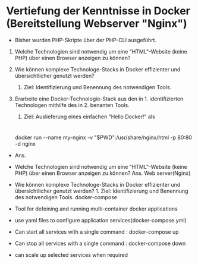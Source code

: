 # Vertiefung der Kenntnisse in Docker (Bereitstellung Webserver  "Nginx")

* Bisher wurden PHP-Skripte über der PHP-CLI ausgeführt.
1. Welche Technologien sind notwendig um eine "HTML"-Website (keine PHP) über einen Browser anzeigen zu können?
1. Wie können komplexe Technologe-Stacks in Docker effizienter und übersichtlicher genutzt werden?
    1. Ziel: Identifizierung und Benennung des notwendigen Tools.  
1. Erarbeite eine Docker-Technologie-Stack aus den in 1. identifizierten Technologen mithilfe des in 2. benanten Tools.
    1. Ziel: Auslieferung eines einfachen "Hello Docker!" als <h1>
    
   docker run --name my-nginx -v "$PWD":/usr/share/nginx/html -p 80:80 -d nginx
   
* Ans.

* Welche Technologien sind notwendig um eine "HTML"-Website (keine PHP) über einen Browser anzeigen zu können?
Ans. Web server(Nginx)

* Wie können komplexe Technologe-Stacks in Docker effizienter und übersichtlicher genutzt werden?
      1. Ziel: Identifizierung und Benennung des notwendigen Tools.
docker-compose
* Tool for defeining and running multi-container docker applications
* use yaml files to configure application services(docker-compose.yml)
* Can start all services with a single command : docker-compose up
* Can stop all services with a single command : docker-compose down
* can scale up selected services when required